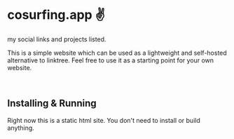 # cosurfing.app ✌️

my social links and projects listed.

This is a simple website which can be used as a lightweight and self-hosted alternative to linktree.
Feel free to use it as a starting point for your own website.

&nbsp;

## Installing & Running

Right now this is a static html site.
You don't need to install or build anything.
